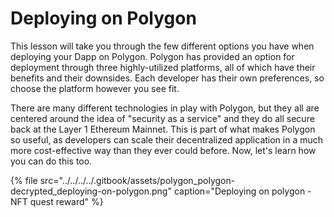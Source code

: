 # Deploying on Polygon

This lesson will take you through the few different options you have when deploying your Dapp on Polygon. Polygon has provided an option for deployment through three highly-utilized platforms, all of which have their benefits and their downsides. Each developer has their own preferences, so choose the platform however you see fit. 

There are many different technologies in play with Polygon, but they all are centered around the idea of "security as a service" and they do all secure back at the Layer 1 Ethereum Mainnet. This is part of what makes Polygon so useful, as developers can scale their decentralized application in a much more cost-effective way than they ever could before. Now, let's learn how you can do this too.



{% file src="../../../../.gitbook/assets/polygon\_polygon-decrypted\_deploying-on-polygon.png" caption="Deploying on polygon - NFT quest reward" %}



